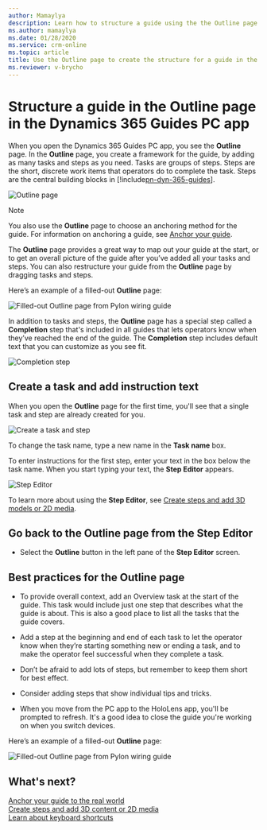 ```yaml
---
author: Mamaylya
description: Learn how to structure a guide using the the Outline page in the Dynamics 365 Guides PC app
ms.author: mamaylya
ms.date: 01/28/2020
ms.service: crm-online
ms.topic: article
title: Use the Outline page to create the structure for a guide in the Dynamics 365 Guides PC app
ms.reviewer: v-brycho
---
```


# Structure a guide in the Outline page in the Dynamics 365 Guides PC app

When you open the Dynamics 365 Guides PC app, you see the **Outline** page. In the **Outline** page, you create a framework for the guide, by adding as many tasks and steps as you need. Tasks are groups of steps. Steps are the short, discrete work items that operators do to complete the task. Steps are the central building blocks in [!include[pn-dyn-365-guides](../includes/pn-dyn-365-guides.md)].

![Outline page](media/outline-page-2.PNG "Outline page")

>[!NOTE]
>You also use the **Outline** page to choose an anchoring method for the guide. For information on anchoring a guide, see [Anchor your guide](anchor.md).

The **Outline** page provides a great way to map out your guide at the start, or to get an overall picture of the guide after you’ve added all your tasks and steps. You can also restructure your guide from the **Outline** page by dragging tasks and steps.

Here’s an example of a filled-out **Outline** page:

![Filled-out Outline page from Pylon wiring guide](media/finished-outline-page.png "Filled-out Outline page from Pylon wiring guide")

In addition to tasks and steps, the **Outline** page has a special step called a **Completion** step that's included in all guides that lets operators know when they’ve reached the end of the guide. The **Completion** step includes default text that you can customize as you see fit.

![Completion step](media/completion-step.PNG "Completion step")

## Create a task and add instruction text

When you open the **Outline** page for the first time, you'll see that a single task and step are already created for you. 

![Create a task and step](media/create-task-2.PNG "Create a task and step")

To change the task name, type a new name in the **Task name** box.

To enter instructions for the first step, enter your text in the box below the task name. When you start typing your text, the **Step Editor** appears.

   ![Step Editor](media/step-editor.PNG "Step Editor")

To learn more about using the **Step Editor**, see [Create steps and add 3D models or 2D media](create-steps-assign-media.md).

## Go back to the Outline page from the Step Editor

- Select the **Outline** button in the left pane of the **Step Editor** screen.

## Best practices for the Outline page

- To provide overall context, add an Overview task at the start of the guide. This task would include just one step that describes what the guide is about. This is also a good place to list all the tasks that the guide covers. 

- Add a step at the beginning and end of each task to let the operator know when they’re starting something new or ending a task, and to make the operator feel successful when they complete a task.

- Don’t be afraid to add lots of steps, but remember to keep them short for best effect. 

- Consider adding steps that show individual tips and tricks. 

- When you move from the PC app to the HoloLens app, you'll be prompted to refresh. It's a good idea to close the guide you're working on when you switch devices. 

Here’s an example of a filled-out **Outline** page:

![Filled-out Outline page from Pylon wiring guide](media/finished-outline-page.png "Filled-out Outline page from Pylon wiring guide")
  
## What's next?

[Anchor your guide to the real world](anchor.md)<br>
[Create steps and add 3D content or 2D media](create-steps-assign-media.md)<br>
[Learn about keyboard shortcuts](keyboard-shortcuts-pc-app.md)<br>

